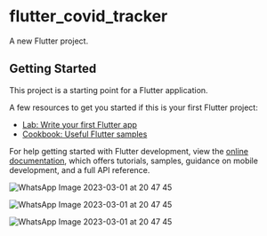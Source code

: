 # flutter_covid_tracker

A new Flutter project.

## Getting Started

This project is a starting point for a Flutter application.

A few resources to get you started if this is your first Flutter project:

- [Lab: Write your first Flutter app](https://docs.flutter.dev/get-started/codelab)
- [Cookbook: Useful Flutter samples](https://docs.flutter.dev/cookbook)

For help getting started with Flutter development, view the
[online documentation](https://docs.flutter.dev/), which offers tutorials,
samples, guidance on mobile development, and a full API reference.


![WhatsApp Image 2023-03-01 at 20 47 45](https://user-images.githubusercontent.com/120441699/222190582-36590f18-1cd0-4bc9-a3a7-a67468407319.jpg)

![WhatsApp Image 2023-03-01 at 20 47 45](https://user-images.githubusercontent.com/120441699/222190654-2d5ee536-195e-425d-8a82-90a8833b0d02.jpg)

![WhatsApp Image 2023-03-01 at 20 47 45](https://user-images.githubusercontent.com/120441699/222190703-722267f2-66e6-46e2-99da-b920e5fb7fac.jpg)
